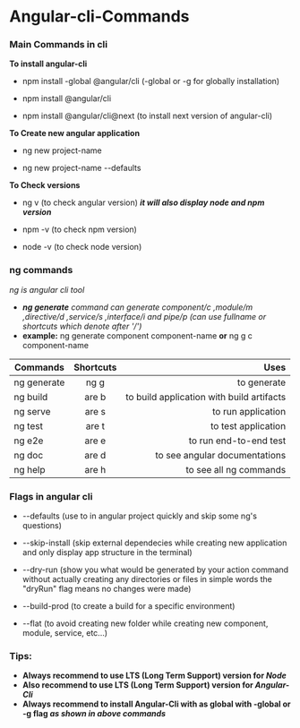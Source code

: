 # Angular-cli-Commands
 ### Main Commands in cli

**To install angular-cli**
- npm install -global @angular/cli (-global or -g for globally installation)

- npm install @angular/cli 

- npm install @angular/cli@next (to install next version of angular-cli)


**To Create new angular application**
- ng new project-name 

- ng new project-name --defaults


**To Check versions**
- ng v (to check angular version) **_it will also display node and npm version_**

- npm -v (to check npm version)

- node -v (to check node version)


### ng commands
_ng is angular cli tool_
- _**ng generate** command can generate component/c ,module/m ,directive/d ,service/s ,interface/i and pipe/p (can use fullname or shortcuts which denote after '/')_
- **example:** ng generate component component-name **or** ng g c component-name

| Commands        | Shortcuts         | Uses     |
| ------------- |:-------------: |-------------: |
| ng generate      | ng g  |  to generate        |
| ng build | are b     |  to build application with build artifacts  |
| ng serve | are s     |  to run application  |
| ng test | are t     |  to test application  |
| ng e2e | are e     |  to run end-to-end test  |
| ng doc | are d     |  to see angular documentations  |
| ng help | are h     |  to see all ng commands  |



### Flags in angular cli
- --defaults (use to in angular project quickly and skip some ng's questions)

- --skip-install (skip external dependecies while creating new application and only display app structure in the terminal)

- --dry-run (show you what would be generated by your action command without actually creating any directories or files in simple words the "dryRun" flag means no changes were made)

- --build-prod (to create a build for a specific environment)
- --flat (to avoid creating new folder while creating new component, module, service, etc...)

### Tips:
- **Always recommend to use LTS (Long Term Support) version for _Node_**
- **Also recommend to use LTS (Long Term Support) version for _Angular-Cli_**
- **Always recommend to install Angular-Cli with as global with -global or -g flag  _as shown in above commands_**
